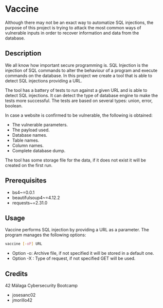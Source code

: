 # Vaccine

Although there may not be an exact way to automatize SQL injections, the purpose of this project is trying to attack the most common ways of vulnerable inputs in order to recover information and data from the database.

## Description

We all know how important secure programming is.
SQL Injection is the injection of SQL commands to alter the behaviour of a program and execute commands on the database.
In this project we create a tool that is able to detect SQL injections providing a URL.

The tool has a battery of tests to run against a given URL and is able to detect SQL injections.
It can detect the type of database engine to make the tests more successful.
The tests are based on several types: union, error, boolean.

In case a website is confirmed to be vulnerable, the following is obtained:

- The vulnerable parameters.
- The payload used.
- Database names.
- Table names.
- Column names.
- Complete database dump.

The tool has some storage file for the data, if it does not exist it will be created on the first run.

## Prerequisites

- bs4~=0.0.1
- beautifulsoup4~=4.12.2
- requests~=2.31.0

## Usage

Vaccine performs SQL injection by providing a URL as a parameter.
The program manages the following options:

```bash
vaccine [-oP] URL
```

- Option -o: Archive file, if not specified it will be stored in a default one.
- Option -X : Type of request, if not specified GET will be used.

## Credits

42 Málaga Cybersecurity Bootcamp

- josesanc02
- jmorillo42
